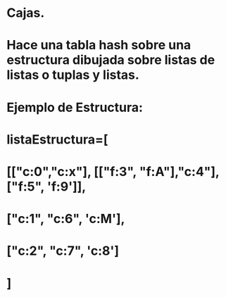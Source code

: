 # Cajas. 
# Hace una tabla hash sobre una estructura dibujada sobre listas de listas o tuplas y listas.

# Ejemplo de Estructura:
# listaEstructura=[
#            [["c:0","c:x"], [["f:3", "f:A"],"c:4"],["f:5", 'f:9']], 
#            ["c:1", "c:6", 'c:M'], 
#            ["c:2", "c:7", 'c:8']
#        ]